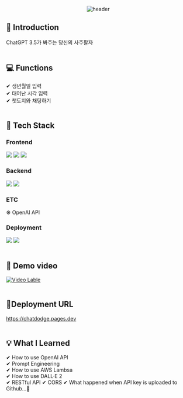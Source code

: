 <div align="center">

![header](https://capsule-render.vercel.app/api?type=soft&color=F7DF1E&text=chatDoge)

</div>
<div>

  ## 📌 Introduction
  ChatGPT 3.5가 봐주는 당신의 사주팔자
  <br/>
  <br/>
  
  ## 💻 Functions
  ✔ 생년월일 입력 <br/>
  ✔ 태어난 시각 입력 <br/>
  ✔ 챗도지와 채팅하기 <br/>
  <br/>
  
  ## 🔧 Tech Stack
  ### Frontend
  <img src="https://img.shields.io/badge/HTML5-E34F26?style=flat-square&logo=HTML5&logoColor=white"/>
  <img src="https://img.shields.io/badge/CSS3-1572B6?style=flat-square&logo=CSS3&logoColor=white"/>
  <img src="https://img.shields.io/badge/JavaScript-F7DF1E?style=flat-square&logo=JavaScript&logoColor=white"/>
  
  
  ### Backend
  <img src="https://img.shields.io/badge/JavaScript-F7DF1E?style=flat-square&logo=JavaScript&logoColor=white"/>
  <img src="https://img.shields.io/badge/Express-000000?style=flat-square&logo=Express&logoColor=white"/>
  

  ### ETC
  ⚙ OpenAI API
  
  ### Deployment
  <img src="https://img.shields.io/badge/Cloudflare-F38020?style=flat-square&logo=Cloudflaret&logoColor=white"/>
  <img src="https://img.shields.io/badge/AWS Lambda-FF9900?style=flat-square&logo=AWS Lambda&logoColor=white"/>
  <br/>
  <br/>
  
  ## 👀 Demo video
  [![Video Lable](http://img.youtube.com/vi/-vNt-Sc3O78/0.jpg)](https://youtube.be/-vNt-Sc3O78)
  <br/>
  <br/>
  
  ## 🔗Deployment URL
  https://chatdodge.pages.dev
  <br/>
  <br/>
  
  ## 💡 What I Learned
  ✔ How to use OpenAI API <br/>
  ✔ Prompt Engineering <br/>
  ✔ How to use AWS Lambsa <br/>
  ✔ How to use DALL·E 2 <br/>
  ✔ RESTful API
  ✔ CORS
  ✔ What happened when API key is uploaded to Github...🥴<br/>
  
</div>
